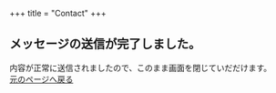 +++
title = "Contact"
+++

## メッセージの送信が完了しました。  
内容が正常に送信されましたので、このまま画面を閉じていだだけます。  
[元のページへ戻る](https://eiichiishii.github.io/echweb)
